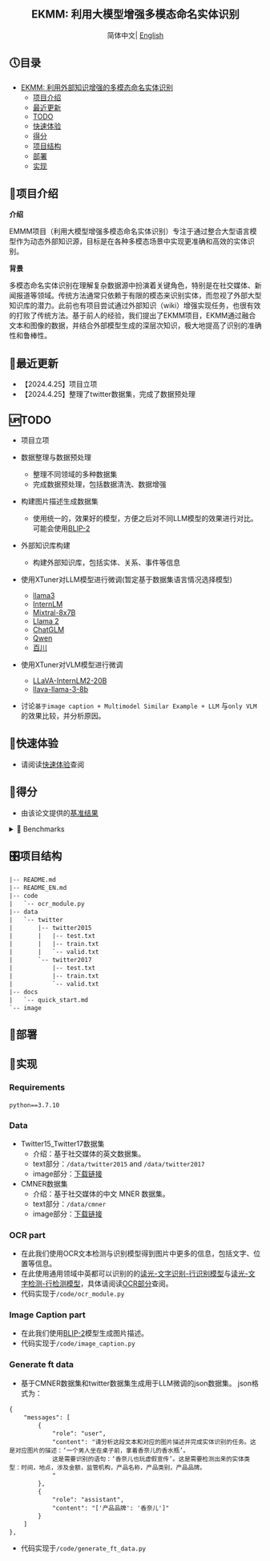 <div align="center"> 

## EKMM: 利用大模型增强多模态命名实体识别
</div>
<div align="center">
      简体中文| <a href="README_EN.md" >English</a>
  </div>

## 🕔目录
- [EKMM: 利用外部知识增强的多模态命名实体识别](#EKMM)
  - [项目介绍](#项目介绍)
  - [最近更新](#最近更新)
  - [TODO](#TODO)
  - [快速体验](#快速体验)
  - [得分](#得分)
  - [项目结构](#项目结构)
  - [部署](#部署)
  - [实现](#实现)

## 📠项目介绍
**介绍**

EMMM项目（利用大模型增强多模态命名实体识别）专注于通过整合大型语言模型作为动态外部知识源，目标是在各种多模态场景中实现更准确和高效的实体识别。

**背景**

多模态命名实体识别在理解复杂数据源中扮演着关键角色，特别是在社交媒体、新闻报道等领域。传统方法通常只依赖于有限的模态来识别实体，而忽视了外部大型知识库的潜力。此前也有项目尝试通过外部知识（wiki）增强实现任务，也很有效的打败了传统方法。基于前人的经验，我们提出了EKMM项目，EKMM通过融合文本和图像的数据，并结合外部模型生成的深层次知识，极大地提高了识别的准确性和鲁棒性。

## 🎇最近更新
- 【2024.4.25】项目立项
- 【2024.4.25】整理了twitter数据集，完成了数据预处理

## 🆙TODO

- 项目立项
- 数据整理与数据预处理
    - 整理不同领域的多种数据集
    - 完成数据预处理，包括数据清洗、数据增强
- 构建图片描述生成数据集
    - 使用统一的，效果好的模型，方便之后对不同LLM模型的效果进行对比。可能会使用[BLIP-2](https://github.com/huggingface/blog/blob/main/blip-2.md)
- 外部知识库构建
    - 构建外部知识库，包括实体、关系、事件等信息

- 使用XTuner对LLM模型进行微调(暂定基于数据集语言情况选择模型)
    - [llama3](https://github.com/InternLM/xtuner/tree/main/xtuner/configs/llama)
    - [InternLM](https://huggingface.co/internlm)
    - [Mixtral-8x7B](https://huggingface.co/mistralai)
    - [Llama 2](https://huggingface.co/)
    - [ChatGLM](https://huggingface.co/THUDM)
    - [Qwen](https://huggingface.co/Qwen)
    - [百川](https://huggingface.co/baichuan-inc) 
    

- 使用XTuner对VLM模型进行微调 
    - [LLaVA-InternLM2-20B](https://huggingface.co/xtuner/llava-internlm2-20b)
    - [llava-llama-3-8b](https://huggingface.co/xtuner/llava-llama-3-8b)

- 讨论`基于image caption + Multimodel Similar Example + LLM` 与`only VLM`的效果比较，并分析原因。

## 🔌快速体验
- 请阅读[快速体验](docs/quick_start.md)查阅

## 🌝得分
- 由该论文提供的[基准结果](https://github.com/zjukg/KG-MM-Survey?tab=readme-ov-file#multi-modal-named-entity-recognition)
<details>
    <summary>🔎 Benchmarks </summary>
<div align="center">
    <img src="figures/mnertab.png" width="45%" height="auto" />
</div>
</details>


## 🎛项目结构
```
|-- README.md
|-- README_EN.md
|-- code
|   `-- ocr_module.py
|-- data
|   `-- twitter
|       |-- twitter2015
|       |   |-- test.txt
|       |   |-- train.txt
|       |   `-- valid.txt
|       `-- twitter2017
|           |-- test.txt
|           |-- train.txt
|           `-- valid.txt
|-- docs
|   `-- quick_start.md
`-- image
```
## 🔧部署

## 📌实现

### Requirements

```
python==3.7.10
```

### Data
- Twitter15_Twitter17数据集
  - 介绍：基于社交媒体的英文数据集。
  - text部分：`/data/twitter2015` and `/data/twitter2017`
  - image部分：[下载链接](https://pan.baidu.com/s/15JN6BK9RBXyeLKZMV2vkCw?pwd=mner)
- CMNER数据集
  - 介绍：基于社交媒体的中文 MNER 数据集。
  - text部分：`/data/cmner`
  - image部分：[下载链接](https://pan.baidu.com/s/1AFKSoSOT9xB1vobvaVkwCw?pwd=mner)

### OCR part
- 在此我们使用OCR文本检测与识别模型得到图片中更多的信息，包括文字、位置等信息。
- 在此使用通用领域中英都可以识别的的[读光-文字识别-行识别模型](https://www.modelscope.cn/models/iic/cv_convnextTiny_ocr-recognition-general_damo/summary)与[读光-文字检测-行检测模型](https://www.modelscope.cn/models/iic/cv_resnet18_ocr-detection-db-line-level_damo/summary)，具体请阅读[OCR部分](https://modelscope.cn/headlines/article/42)查阅。
- 代码实现于`/code/ocr_module.py`

### Image Caption part
- 在此我们使用[BLIP-2](https://github.com/huggingface/blog/blob/main/blip-2.md)模型生成图片描述。
- 代码实现于`/code/image_caption.py`

### Generate ft data
- 基于CMNER数据集和twitter数据集生成用于LLM微调的json数据集。
json格式为：
```
{
    "messages": [
        {
            "role": "user",
            "content": "请分析这段文本和对应的图片描述并完成实体识别的任务。这是对应图片的描述：‘一个男人坐在桌子前，拿着香奈儿的香水瓶’。
            这是需要识别的语句：‘香奈儿也玩虚假宣传’。这是需要检测出来的实体类型：时间，地点，涉及金额，监管机构，产品名称，产品类别，产品品牌。
            "
        },
        {
            "role": "assistant",
            "content": "['产品品牌': '香奈儿']"
        }
    ]
},
```
- 代码实现于`/code/generate_ft_data.py`